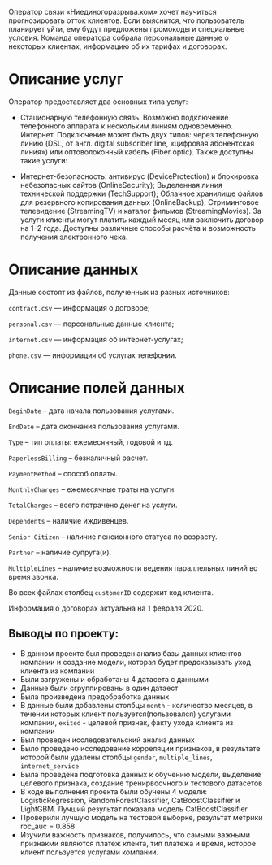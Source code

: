 Оператор связи «Ниединогоразрыва.ком» хочет научиться прогнозировать отток клиентов. Если выяснится, что пользователь планирует уйти, ему будут предложены промокоды и специальные условия. Команда оператора собрала персональные данные о некоторых клиентах, информацию об их тарифах и договорах.

# Описание услуг

Оператор предоставляет два основных типа услуг:

- Стационарную телефонную связь. Возможно подключение телефонного аппарата к нескольким линиям одновременно.
Интернет. Подключение может быть двух типов: через телефонную линию (DSL, от англ. digital subscriber line, «цифровая абонентская линия») или оптоволоконный кабель (Fiber optic).
Также доступны такие услуги:

- Интернет-безопасность: антивирус (DeviceProtection) и блокировка небезопасных сайтов (OnlineSecurity);
Выделенная линия технической поддержки (TechSupport);
Облачное хранилище файлов для резервного копирования данных (OnlineBackup);
Стриминговое телевидение (StreamingTV) и каталог фильмов (StreamingMovies).
За услуги клиенты могут платить каждый месяц или заключить договор на 1–2 года. Доступны различные способы расчёта и возможность получения электронного чека.

# Описание данных

Данные состоят из файлов, полученных из разных источников:

`contract.csv` — информация о договоре;

`personal.csv` — персональные данные клиента;

`internet.csv` — информация об интернет-услугах;

`phone.csv` — информация об услугах телефонии.

# Описание полей данных

`BeginDate` – дата начала пользования услугами.

`EndDate` – дата окончания пользования услугами.

`Type` – тип оплаты: ежемесячный, годовой и тд.

`PaperlessBilling` – безналичный расчет.

`PaymentMethod` – способ оплаты.

`MonthlyCharges` – ежемесячные траты на услуги.

`TotalCharges` – всего потрачено денег на услуги.

`Dependents` – наличие иждивенцев.

`Senior Citizen` – наличие пенсионного статуса по возрасту.

`Partner` – наличие супруга(и).

`MultipleLines` – наличие возможности ведения параллельных линий во время звонка.

Во всех файлах столбец `customerID` содержит код клиента.

Информация о договорах актуальна на 1 февраля 2020.

## Выводы по проекту:
- В данном проекте был проведен анализ базы данных клиентов компании и создание модели, которая будет предсказывать уход клиента из компании
- Были загружены и обработаны 4 датасета с данными
- Данные были сгруппированы в один датаест
- Была произведена предобработка данных
- В данные были добавлены столбцы `month` - количество месяцев, в течении которых клиент пользуется(пользовался) услугами компании, `exited` - целевой признак, факту ухода клиента из компании
- Был проведен исследовательский анализ данных
- Было проведено исследование корреляции признаков, в результате которой были удалены столбцы `gender`, `multiple_lines`, `internet_service`
- Была проведена подготовка данных к обучению модели, выделение целевого признака, создание тренирвоочного и тестового датасетов
- В ходе выполнения проекта были обучены 4 модели: LogisticRegression, RandomForestClassifier, CatBoostClassifier и LightGBM. Лучший результат показала модель CatBoostClassifier
- Проверили лучшую модель на тестовой выборке, результат метрики roc_auc = 0.858
- Изучили важность признаков, получилось, что самыми важными признакми являются платеж клента, тип платежа и время, которое клиент пользуется услугами компании.
